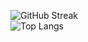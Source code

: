 ![GitHub Streak](https://github-readme-streak-stats.herokuapp.com?user=dmbaev&theme=github-dark&hide_border=true)  
![Top Langs](https://github-readme-stats.vercel.app/api/top-langs/?username=dmbaev&layout=compact&theme=chartreuse-dark&hide_border=true)
<!--
**dmbaev/dmbaev** is a ✨ _special_ ✨ repository because its `README.md` (this file) appears on your GitHub profile.

Here are some ideas to get you started:

- 🔭 I’m currently working on ...
- 🌱 I’m currently learning ...
- 👯 I’m looking to collaborate on ...
- 🤔 I’m looking for help with ...
- 💬 Ask me about ...
- 📫 How to reach me: ...
- 😄 Pronouns: ...
- ⚡ Fun fact: ...
-->
